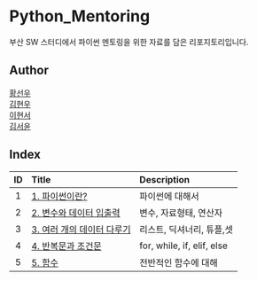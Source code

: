 # Python_Mentoring

부산 SW 스터디에서 파이썬 멘토링을 위한 자료를 담은 리포지토리입니다.

## Author

[황선우](https://github.com/SionHwang)   
[김현우](https://github.com/Coalery)  
[이현서](https://github.com/hslee1024)    
[김서윤](https://github.com/M0ONLIT)  

## Index

|ID|Title|Description|
|:---:|:---|:---|
|1|[1. 파이썬이란?](./001/README.md)|파이썬에 대해서|
|2|[2. 변수와 데이터 입출력](./002/README.md)|변수, 자료형태, 연산자|
|3|[3. 여러 개의 데이터 다루기](./003/README.md)|리스트, 딕셔너리, 튜플,셋|
|4|[4. 반복문과 조건문](./004/README.md)|for, while, if, elif, else|
|5|[5. 함수](./005/README.md)|전반적인 함수에 대해|
